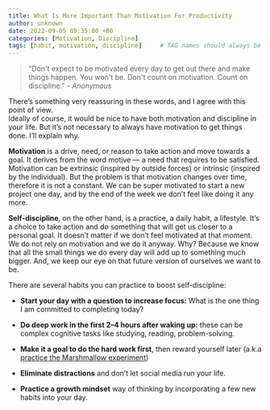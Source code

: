 ```yaml
---
title: What Is More Important Than Motivation For Productivity
author: unknown 
date: 2022-09-05 09:35:00 +00
categories: [Motivation, Discipline]
tags: [habit, motivation, discipline]     # TAG names should always be lowercase
---
```


> “Don't expect to be motivated every day to get out there and make things happen. You won't be. Don't count on motivation. Count on discipline.” - _Anonymous_

There’s something very reassuring in these words, and I agree with this point of view.   
Ideally of course, it would be nice to have both motivation and discipline in your life. But it’s not necessary to always have motivation to get things done. I’ll explain why.

**Motivation** is a drive, need, or reason to take action and move towards a goal. It derives from the word motive — a need that requires to be satisfied. Motivation can be extrinsic (inspired by outside forces) or intrinsic (inspired by the individual). But the problem is that motivation changes over time, therefore it is not a constant. We can be super motivated to start a new project one day, and by the end of the week we don’t feel like doing it any more.

**Self-discipline**, on the other hand, is a practice, a daily habit, a lifestyle. It’s a choice to take action and do something that will get us closer to a personal goal. It doesn’t matter if we don’t feel motivated at that moment. We do not rely on motivation and we do it anyway. Why? Because we know that all the small things we do every day will add up to something much bigger. And, we keep our eye on that future version of ourselves we want to be.

There are several habits you can practice to boost self-discipline:

- **Start your day with a question to increase focus:** What is the one thing I am committed to completing today?

- **Do deep work in the first 2–4 hours after waking up:** these can be complex cognitive tasks like studying, reading, problem-solving.

- **Make it a goal to do the hard work first**, then reward yourself later (a.k.a [practice the Marshmallow experiment](https://en.wikipedia.org/wiki/Stanford_marshmallow_experiment))

- **Eliminate distractions** and don’t let social media run your life.

- **Practice a growth mindset** way of thinking by incorporating a few new habits into your day.
